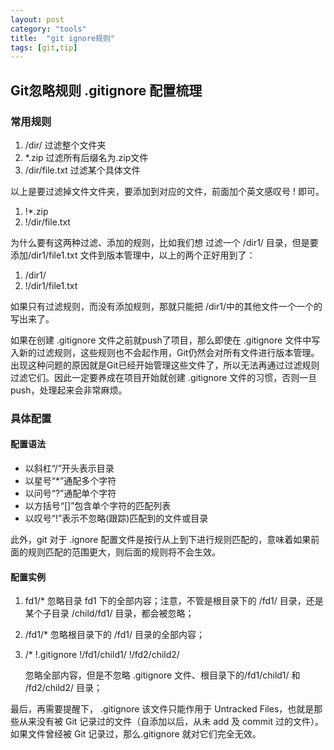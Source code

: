 ```yaml
---
layout: post
category: "tools"
title:  "git ignore规则"
tags: [git,tip]
---
```


## Git忽略规则 .gitignore 配置梳理

### 常用规则

1. /dir/      过滤整个文件夹
2. *.zip     过滤所有后缀名为.zip文件
3. /dir/file.txt 过滤某个具体文件

以上是要过滤掉文件文件夹，要添加到对应的文件，前面加个英文感叹号 ! 即可。

1. !*.zip
2. !/dir/file.txt

为什么要有这两种过滤、添加的规则，比如我们想 过滤一个 /dir1/ 目录，但是要添加/dir1/file1.txt 文件到版本管理中，以上的两个正好用到了：

1. /dir1/
2. !/dir1/file1.txt

如果只有过滤规则，而没有添加规则，那就只能把 /dir1/中的其他文件一个一个的写出来了。

如果在创建 .gitignore 文件之前就push了项目，那么即使在 .gitignore 文件中写入新的过滤规则，这些规则也不会起作用，Git仍然会对所有文件进行版本管理。出现这种问题的原因就是Git已经开始管理这些文件了，所以无法再通过过滤规则过滤它们。因此一定要养成在项目开始就创建 .gitignore 文件的习惯，否则一旦push，处理起来会非常麻烦。

### 具体配置

#### 配置语法

- 以斜杠“/”开头表示目录
- 以星号“*”通配多个字符
- 以问号“?”通配单个字符
- 以方括号“[]”包含单个字符的匹配列表
- 以叹号“!”表示不忽略(跟踪)匹配到的文件或目录

此外，git 对于 .ignore 配置文件是按行从上到下进行规则匹配的，意味着如果前面的规则匹配的范围更大，则后面的规则将不会生效。

#### 配置实例

1. fd1/*		忽略目录 fd1 下的全部内容；注意，不管是根目录下的 /fd1/ 目录，还是某个子目录 /child/fd1/ 目录，都会被忽略；

2. /fd1/*		忽略根目录下的 /fd1/ 目录的全部内容；

3. /*
   !.gitignore
   !/fd1/child1/
   !/fd2/child2/  

   忽略全部内容，但是不忽略 .gitignore 文件、根目录下的/fd1/child1/ 和 /fd2/child2/ 目录；



最后，再需要提醒下， .gitignore 该文件只能作用于 Untracked Files，也就是那些从来没有被 Git 记录过的文件（自添加以后，从未 add 及 commit 过的文件）。
如果文件曾经被 Git 记录过，那么.gitignore 就对它们完全无效。